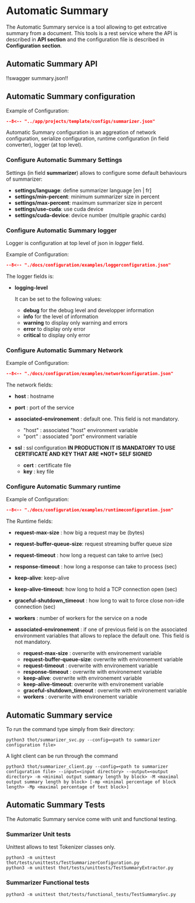 # Automatic Summary

The Automatic Summary service is a tool allowing to get extrcative summary from a document.
This tools is a rest service where the API is described in **API section** and the configuration file is described in **Configuration section**.

## Automatic Summary API

!!swagger summary.json!!

## Automatic Summary configuration

Example of Configuration:

```json title="summarizer.json"
--8<-- "../app/projects/template/configs/summarizer.json"
```

Automatic Summary configuration is an aggreation of network configuration, serialize configuration, runtime configuration (in field converter), logger (at top level).

### Configure Automatic Summary Settings

Settings (in field **summarizer**) allows to configure some default behaviours of summarizer:

- **settings/language**: define summarizer language \[en | fr\]
- **settings/min-percent**: minimum summarizer size in percent
- **settings/max-percent**: maximum summarizer size in percent
- **settings/use-cuda**: use cuda device
- **settings/cuda-device**: device number (multiple graphic cards)

### Configure Automatic Summary logger

Logger is configuration at top level of json in *logger* field.

Example of Configuration:

```json title="logger configuration"
--8<-- "./docs/configuration/examples/loggerconfiguration.json"
```

The logger fields is:

- **logging-level**

  It can be set to the following values:

  - **debug** for the debug level and developper information
  - **info** for the level of information
  - **warning** to display only warning and errors
  - **error** to display only error
  - **critical** to display only error

### Configure Automatic Summary Network

Example of Configuration:

```json title="network configuration"
--8<-- "./docs/configuration/examples/networkconfiguration.json"
```

The network fields:

- **host** : hostname

- **port** : port of the service

- **associated-environement**
  : default one. This field is not mandatory.

    - "host" : associated "host" environment variable
    - "port" : associated "port" environment variable

- **ssl** : ssl configuration **IN PRODUCTION IT IS MANDATORY TO USE CERTIFICATE AND KEY THAT ARE \*NOT\* SELF SIGNED**

  - **cert** : certificate file
  - **key** : key file


### Configure Automatic Summary runtime

Example of Configuration:

```json title="network configuration"
--8<-- "./docs/configuration/examples/runtimeconfiguration.json"
```

The Runtime fields:

- **request-max-size** : how big a request may be (bytes)

- **request-buffer-queue-size**: request streaming buffer queue size

- **request-timeout** : how long a request can take to arrive (sec)

- **response-timeout** : how long a response can take to process (sec)

- **keep-alive**: keep-alive

- **keep-alive-timeout**: how long to hold a TCP connection open (sec)

- **graceful-shutdown_timeout** : how long to wait to force close non-idle connection (sec)

- **workers** : number of workers for the service on a node

- **associated-environement** : if one of previous field is on the associated environment variables that allows to replace the  default one. This field is not mandatory.

  - **request-max-size** : overwrite with environement variable
  - **request-buffer-queue-size**: overwrite with environement variable
  - **request-timeout** : overwrite with environement variable
  - **response-timeout** : overwrite with environement variable
  - **keep-alive**: overwrite with environement variable
  - **keep-alive-timeout**: overwrite with environement variable
  - **graceful-shutdown_timeout** : overwrite with environement variable
  - **workers** : overwrite with environement variable

## Automatic Summary service

To run the command type simply from tkeir directory:

```shell
python3 thot/summarizer_svc.py --config=<path to summarizer configuration file>
```

A light client can be run through the command

```shell
python3 thot/summarizer_client.py --config=<path to summarizer configuration file> --input=<input directory> --output=<output directory> -m <minimal output summary length by block> -M <maximal output summary length by block> [-mp <minimal percentage of block length> -Mp <maximal percentage of text block>]
```

## Automatic Summary Tests

The Automatic Summary service come with unit and functional testing.

### Summarizer Unit tests

Unittest allows to test Tokenizer classes only.

```shell
python3 -m unittest thot/tests/unittests/TestSummarizerConfiguration.py
python3 -m unittest thot/tests/unittests/TestSummaryExtractor.py
```

### Summarizer Functional tests

```shell
python3 -m unittest thot/tests/functional_tests/TestSummarySvc.py
```
